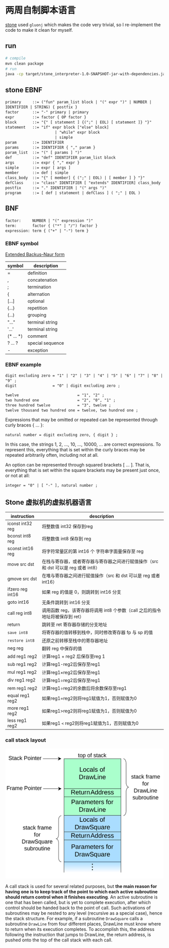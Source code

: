 # 两周自制脚本语言

[stone](https://github.com/chibash/stone) used `gluonj` which makes the code very trivial, so I re-implement the code to make it clean for myself.

## run

```bash
# compile
mvn clean package
# run
java -cp target/stone_interpreter-1.0-SNAPSHOT-jar-with-dependencies.jar com.xxx.stone.StdInParser < counter.stone
```

## stone EBNF

```EBNF
primary     ::= ("fun" param_list block | "(" expr ")" | NUMBER | IDENTIFIER | STRING) { postfix }
factor      ::= "-" primary | primary
expr        ::= factor { OP factor }
block       ::= "{" [ statement ] {(";" | EOL) [ statement ]} "}"
statement   ::= "if" expr block ["else" block]
                      | "while" expr block
                      | simple
param       ::= IDENTIFIER
params      ::= IDENTIFIER { "," param }
param_list  ::= "(" [ params ] ")"
def         ::= "def" IDENTIFIER param_list block
args        ::= expr { "," expr }
simple      ::= expr [ args ]
member      ::= def | simple
class_body  ::= "{" [ member] { (";" | EOL) | [ member ] } "}"
defClass    ::= "class" IDENTIFIER [ "extends" IDENTIFIER] class_body
postfix     ::= "." IDENTIFIER | "(" args ")"
program     ::= [ def | statement | defClass ] ( ";" | EOL )
```

## BNF

```EBNF
factor: 	NUMBER | "(" expression ")"
term:		factor { ("*" | "/") factor }
expression:	term { ("+" | "-") term }
```

### EBNF symbol

[Extended Backus–Naur form](https://en.wikipedia.org/wiki/Extended_Backus%E2%80%93Naur_form)

| symbol    | description      |
|-----------|------------------|
| =         | definition       |
| ,         | concatenation    |
| ;         | termination      |
| &#123;    | alternation      |
| [...]     | optional         |
| {...}     | repetition       |
| (...)     | grouping         |
| "..."     | terminal string  |
| '...'     | terminal string  |
| (* ... *) | comment          |
| ? ... ?   | special sequence |
| -         | exception        |

### EBNF example

```EBNF
digit excluding zero = "1" | "2" | "3" | "4" | "5" | "6" | "7" | "8" | "9" ;
digit                = "0" | digit excluding zero ;
```

```EBNF
twelve                          = "1", "2" ;
two hundred one                 = "2", "0", "1" ;
three hundred twelve            = "3", twelve ;
twelve thousand two hundred one = twelve, two hundred one ;
```

Expressions that may be omitted or repeated can be represented through curly braces { ... }:

```EBNF
natural number = digit excluding zero, { digit } ;
```

In this case, the strings 1, 2, ..., 10, ..., 10000, ... are correct expressions. To represent this, everything that is set within the curly braces may be repeated arbitrarily often, including not at all.

An option can be represented through squared brackets [ ... ]. That is, everything that is set within the square brackets may be present just once, or not at all:

```EBNF
integer = "0" | [ "-" ], natural number ;
```

## Stone 虚拟机的虚拟机器语言

| instruction      | description                                                                         |
|------------------|-------------------------------------------------------------------------------------|
| iconst int32 reg | 将整数值 int32 保存到reg                                                            |
| bconst int8 reg  | 将整数值 int8 保存到 reg                                                            |
| sconst int16 reg | 将字符常量区的第 int16 个 字符串字面量保存至 reg                                    |
| move src dst     | 在栈与寄存器，或者寄存器与寄存器之间进行赋值操作（src 和 dst 可以是 reg 或者 int8） |
| gmove src dst    | 在堆与寄存器之间进行赋值操作（src 和 dst 可以是 reg 或者 int16）                    |
| ifzero reg int16 | 如果 reg 的值是 0，则跳转到 int16 分支                                              |
| goto int16       | 无条件跳转到 int16 分支                                                             |
| call reg int8    | 调用函数 reg，该寄存器将调用 int8 个参数（call 之后的指令地址将被保存到 ret）       |
| return           | 跳转至 ret 寄存器存储的分支地址                                                     |
| `save int8`      | 将寄存器的值转移到栈中，同时修改寄存器 fp 与 sp 的值                                |
| `restore int8`   | 还原之前转移至栈中的寄存器地址                                                      |
| neg reg          | 翻转 reg 中保存的值                                                                 |
| add reg1 reg2    | 计算reg1 + reg2 后保存至reg 1                                                      |
| sub reg1 reg2    | 计算reg1-reg2后保存至reg1                                                           |
| mul reg1 reg2    | 计算reg1×reg2后保存至reg1                                                           |
| div reg1 reg2    | 计算reg1÷reg2后保存至reg1                                                           |
| rem reg1 reg2    | 计算reg1÷reg2的余数后将余数保存至reg1                                               |
| equal reg1 reg2  | 如果reg1=reg2则将reg1赋值为1，否则赋值为0                                           |
| more reg1 reg2   | 如果reg1>reg2则将reg1赋值为1，否则赋值为0                                           |
| less reg1 reg2   | 如果reg1 `<` reg2则将reg1赋值为1，否则赋值为0                                           |

### call stack layout

![call stack layout](./resources/2560px-Call_stack_layout.svg.png)

A call stack is used for several related purposes, but **the main reason for having one is to keep track of the point to which each active subroutine should return control when it finishes executing**. An active subroutine is one that has been called, but is yet to complete execution, after which control should be handed back to the point of call. Such activations of subroutines may be nested to any level (recursive as a special case), hence the stack structure. For example, if a subroutine `DrawSquare` calls a subroutine `DrawLine` from four different places, DrawLine must know where to return when its execution completes. To accomplish this, the address following the instruction that jumps to DrawLine, the return address, is pushed onto the top of the call stack with each call.
